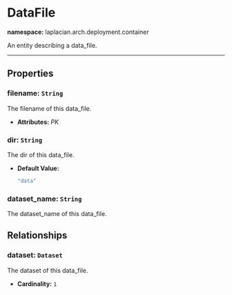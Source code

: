 

# **DataFile**
**namespace:** laplacian.arch.deployment.container

An entity describing a data_file.



---

## Properties

### filename: `String`
The filename of this data_file.
- **Attributes:** *PK*

### dir: `String`
The dir of this data_file.
- **Default Value:**
  ```kotlin
  "data"
  ```

### dataset_name: `String`
The dataset_name of this data_file.

## Relationships

### dataset: `Dataset`
The dataset of this data_file.
- **Cardinality:** `1`
